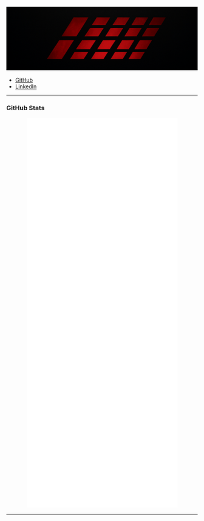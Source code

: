<p align="center">
  <img 
    src="./banner.png" 
    alt="Kydoimos97 Banner" 
  />
</p>

- [GitHub](https://github.com/Kydoimos97)
- [LinkedIn](https://www.linkedin.com/in/willem-vd-schans/)

---

### GitHub Stats

<p align="center">
  <img 
    src="./github-metrics.svg" 
    alt="Kydoimos97 GitHub Metrics" 
  />
</p>

---
